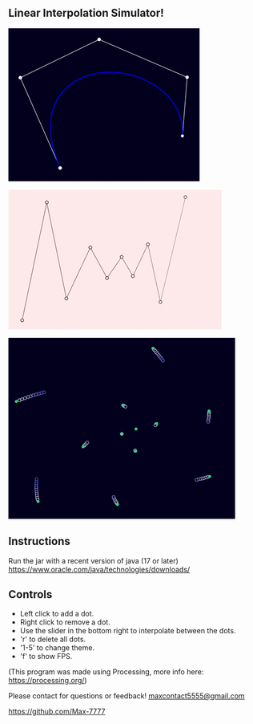 ## Linear Interpolation Simulator!
![](lerp_gif_4.gif)

![](lerp_gif_2.gif)

![](lerp_gif_3.gif)

## Instructions
Run the jar with a recent version of java (17 or later) 
https://www.oracle.com/java/technologies/downloads/

## Controls
- Left click to add a dot.
- Right click to remove a dot.
- Use the slider in the bottom right to interpolate between the dots.
- 'r' to delete all dots.
- '1-5' to change theme.
- 'f' to show FPS.

(This program was made using Processing, more info here: https://processing.org/)

Please contact for questions or feedback! maxcontact5555@gmail.com

https://github.com/Max-7777
